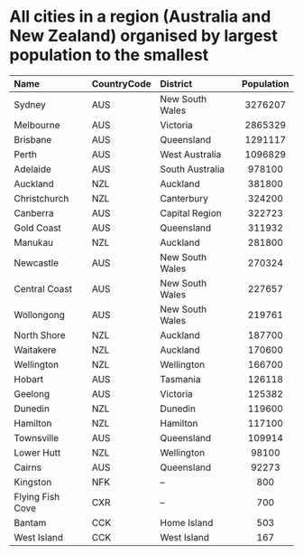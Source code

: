 # All cities in a region (Australia and New Zealand) organised by largest population to the smallest

| Name | CountryCode | District | Population |
| :--- | :--- | :--- | :---: |
|Sydney|AUS|New South Wales|3276207|
|Melbourne|AUS|Victoria|2865329|
|Brisbane|AUS|Queensland|1291117|
|Perth|AUS|West Australia|1096829|
|Adelaide|AUS|South Australia|978100|
|Auckland|NZL|Auckland|381800|
|Christchurch|NZL|Canterbury|324200|
|Canberra|AUS|Capital Region|322723|
|Gold Coast|AUS|Queensland|311932|
|Manukau|NZL|Auckland|281800|
|Newcastle|AUS|New South Wales|270324|
|Central Coast|AUS|New South Wales|227657|
|Wollongong|AUS|New South Wales|219761|
|North Shore|NZL|Auckland|187700|
|Waitakere|NZL|Auckland|170600|
|Wellington|NZL|Wellington|166700|
|Hobart|AUS|Tasmania|126118|
|Geelong|AUS|Victoria|125382|
|Dunedin|NZL|Dunedin|119600|
|Hamilton|NZL|Hamilton|117100|
|Townsville|AUS|Queensland|109914|
|Lower Hutt|NZL|Wellington|98100|
|Cairns|AUS|Queensland|92273|
|Kingston|NFK|–|800|
|Flying Fish Cove|CXR|–|700|
|Bantam|CCK|Home Island|503|
|West Island|CCK|West Island|167|
